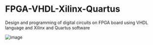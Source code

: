 # FPGA-VHDL-Xilinx-Quartus
Design and programming of digital circuits on FPGA board using VHDL language and Xilinx and Quartus software

![image](https://github.com/Abdelkodouss-ELFATAOUY/FPGA-VHDL-Xilinx-Quartus/assets/142337040/8e3a9a95-62d3-46a4-b74b-1b1f8220256a)
